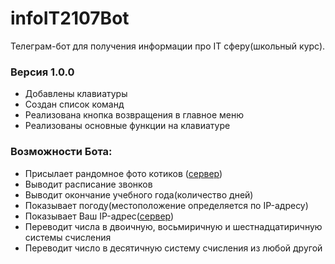 # infoIT2107Bot

Телеграм-бот для получения информации про IT сферу(школьный курс).

### Версия 1.0.0
* Добавлены клавиатуры
* Создан список команд
* Реализована кнопка возвращения в главное меню
* Реализованы основные функции на клавиатуре

### Возможности Бота:
* Присылает рандомное фото котиков ([сервер](https://api.thecatapi.com/v1/images/search'))
* Выводит расписание звонков
* Выводит окончание учебного года(количество дней)
* Показывает погоду(местоположение определяется по IP-адресу)
* Показывает Ваш IP-адрес([сервер](https://ipinfo.io/json))
* Переводит числа в двоичную, восьмиричную и шестнадцатиричную системы счисления
* Переводит число в десятичную систему счисления из любой другой
